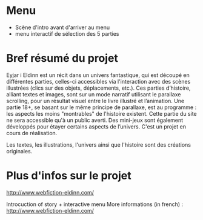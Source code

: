 # Menu
+ Scène d'intro avant d'arriver au menu 
+ menu interactif de sélection des 5 parties

# Bref résumé du projet
Eyjar i Eldinn est un récit dans un univers fantastique, qui est découpé en différentes parties, celles-ci accessibles via l'interaction avec des scènes illustrées (clics sur des objets, déplacements, etc.).
Ces parties d’histoire, alliant textes et images, sont sur un mode narratif utilisant le parallaxe scrolling, pour un résultat visuel entre le livre illustré et l’animation.
Une partie 18+, se basant sur le même principe de parallaxe, est au programme : les aspects les moins "montrables" de l'histoire existent. Cette partie du site ne sera accessible qu'à un public averti.
Des mini-jeux sont également développés pour étayer certains aspects de l’univers.
C'est un projet en cours de réalisation.

Les textes, les illustrations, l'univers ainsi que l'histoire sont des créations originales.


# Plus d'infos sur le projet 
http://www.webfiction-eldinn.com/




Introcuction of story + interactive menu 
More informations (in french) : http://www.webfiction-eldinn.com/
